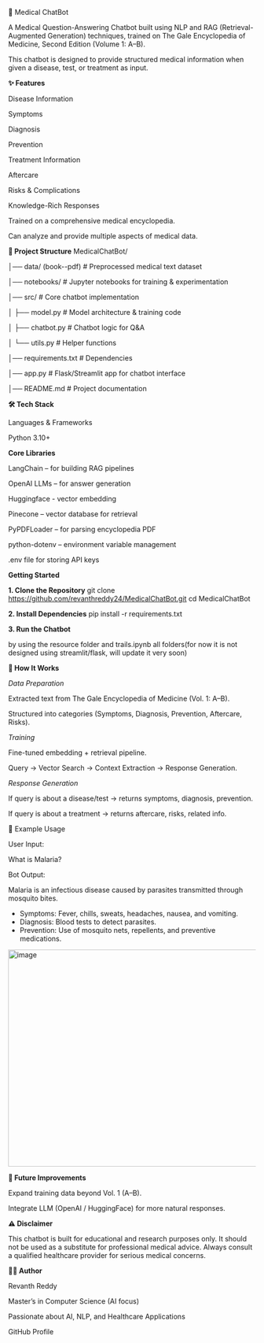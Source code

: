 🏥 Medical ChatBot

A Medical Question-Answering Chatbot built using NLP and RAG (Retrieval-Augmented Generation) techniques, trained on The Gale Encyclopedia of Medicine, Second Edition (Volume 1: A–B).

This chatbot is designed to provide structured medical information when given a disease, test, or treatment as input.

**✨ Features**

Disease Information

Symptoms

Diagnosis

Prevention

Treatment Information

Aftercare

Risks & Complications

Knowledge-Rich Responses

Trained on a comprehensive medical encyclopedia.

Can analyze and provide multiple aspects of medical data.


**📂 Project Structure**
MedicalChatBot/

│── data/ (book--pdf) # Preprocessed medical text dataset

│── notebooks/         # Jupyter notebooks for training & experimentation

│── src/               # Core chatbot implementation

│   ├── model.py       # Model architecture & training code

│   ├── chatbot.py     # Chatbot logic for Q&A

│   └── utils.py       # Helper functions

│── requirements.txt   # Dependencies

│── app.py             # Flask/Streamlit app for chatbot interface

│── README.md          # Project documentation

**🛠️ Tech Stack**

Languages & Frameworks

Python 3.10+


**Core Libraries**

LangChain     – for building RAG pipelines

OpenAI  LLMs    – for answer generation

Huggingface    - vector embedding 

Pinecone    – vector database for retrieval

PyPDFLoader  – for parsing encyclopedia PDF

python-dotenv – environment variable management

.env file for storing API keys





**Getting Started**

**1. Clone the Repository**
git clone https://github.com/revanthreddy24/MedicalChatBot.git
cd MedicalChatBot

**2. Install Dependencies**
pip install -r requirements.txt

**3. Run the Chatbot**

by using the resource folder and trails.ipynb all folders(for now it is not designed using streamlit/flask, will update it very soon)





**🧠 How It Works**

*Data Preparation*

Extracted text from The Gale Encyclopedia of Medicine (Vol. 1: A–B).

Structured into categories (Symptoms, Diagnosis, Prevention, Aftercare, Risks).

*Training*

Fine-tuned embedding + retrieval pipeline.

Query → Vector Search → Context Extraction → Response Generation.

*Response Generation*

If query is about a disease/test → returns symptoms, diagnosis, prevention.

If query is about a treatment → returns aftercare, risks, related info.

🔮 Example Usage

User Input:

What is Malaria?


Bot Output:

Malaria is an infectious disease caused by parasites transmitted through mosquito bites. 
- Symptoms: Fever, chills, sweats, headaches, nausea, and vomiting.  
- Diagnosis: Blood tests to detect parasites.  
- Prevention: Use of mosquito nets, repellents, and preventive medications.
  
<img width="1433" height="441" alt="image" src="https://github.com/user-attachments/assets/de85f0cb-ea5b-494c-9135-3d8a38de9c49" />



**📌 Future Improvements**

Expand training data beyond Vol. 1 (A–B).

Integrate LLM (OpenAI / HuggingFace) for more natural responses.


**⚠️ Disclaimer**

This chatbot is built for educational and research purposes only.
It should not be used as a substitute for professional medical advice. Always consult a qualified healthcare provider for serious medical concerns.

**👨‍💻 Author**

Revanth Reddy

Master’s in Computer Science (AI focus)

Passionate about AI, NLP, and Healthcare Applications

GitHub Profile
